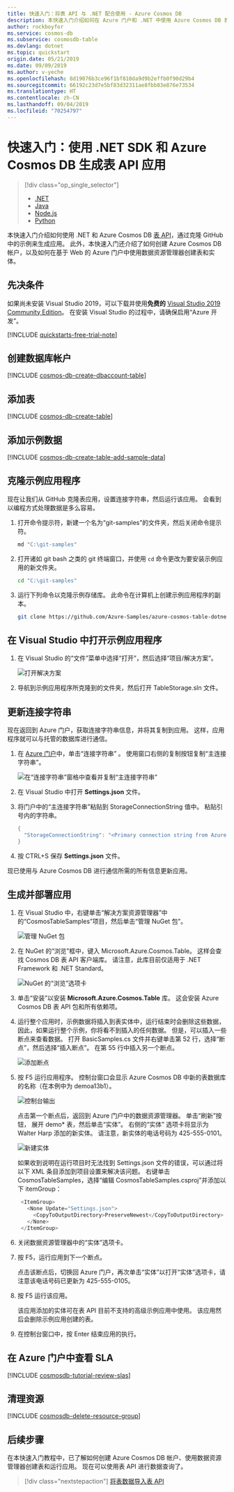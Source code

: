 ```yaml
---
title: 快速入门：将表 API 与 .NET 配合使用 - Azure Cosmos DB
description: 本快速入门介绍如何在 Azure 门户和 .NET 中使用 Azure Cosmos DB 表 API 创建应用程序
author: rockboyfor
ms.service: cosmos-db
ms.subservice: cosmosdb-table
ms.devlang: dotnet
ms.topic: quickstart
origin.date: 05/21/2019
ms.date: 09/09/2019
ms.author: v-yeche
ms.openlocfilehash: 8d19076b3ce96f1bf810da9d9b2effb0f90d29b4
ms.sourcegitcommit: 66192c23d7e5bf83d32311ae8fbb83e876e73534
ms.translationtype: HT
ms.contentlocale: zh-CN
ms.lasthandoff: 09/04/2019
ms.locfileid: "70254797"
---
```

<!--Verify sucessfully-->
# <a name="quickstart-build-a-table-api-app-with-net-sdk-and-azure-cosmos-db"></a>快速入门：使用 .NET SDK 和 Azure Cosmos DB 生成表 API 应用 

> [!div class="op_single_selector"]
> * [.NET](create-table-dotnet.md)
> * [Java](create-table-java.md)
> * [Node.js](create-table-nodejs.md)
> * [Python](create-table-python.md)
>  

本快速入门介绍如何使用 .NET 和 Azure Cosmos DB [表 API](table-introduction.md)，通过克隆 GitHub 中的示例来生成应用。 此外，本快速入门还介绍了如何创建 Azure Cosmos DB 帐户，以及如何在基于 Web 的 Azure 门户中使用数据资源管理器创建表和实体。

## <a name="prerequisites"></a>先决条件

如果尚未安装 Visual Studio 2019，可以下载并使用**免费的** [Visual Studio 2019 Community Edition](https://www.visualstudio.com/downloads/)。 在安装 Visual Studio 的过程中，请确保启用“Azure 开发”。 

[!INCLUDE [quickstarts-free-trial-note](../../includes/quickstarts-free-trial-note.md)]

## <a name="create-a-database-account"></a>创建数据库帐户

[!INCLUDE [cosmos-db-create-dbaccount-table](../../includes/cosmos-db-create-dbaccount-table.md)]

## <a name="add-a-table"></a>添加表

[!INCLUDE [cosmos-db-create-table](../../includes/cosmos-db-create-table.md)]

## <a name="add-sample-data"></a>添加示例数据

[!INCLUDE [cosmos-db-create-table-add-sample-data](../../includes/cosmos-db-create-table-add-sample-data.md)]

## <a name="clone-the-sample-application"></a>克隆示例应用程序

现在让我们从 GitHub 克隆表应用，设置连接字符串，然后运行该应用。 会看到以编程方式处理数据是多么容易。 

1. 打开命令提示符，新建一个名为“git-samples”的文件夹，然后关闭命令提示符。

    ```bash
    md "C:\git-samples"
    ```

2. 打开诸如 git bash 之类的 git 终端窗口，并使用 `cd` 命令更改为要安装示例应用的新文件夹。

    ```bash
    cd "C:\git-samples"
    ```

3. 运行下列命令以克隆示例存储库。 此命令在计算机上创建示例应用程序的副本。

    ```bash
    git clone https://github.com/Azure-Samples/azure-cosmos-table-dotnet-core-getting-started.git
    ```

## <a name="open-the-sample-application-in-visual-studio"></a>在 Visual Studio 中打开示例应用程序

1. 在 Visual Studio 的“文件”菜单中选择“打开”，然后选择“项目/解决方案”。    

   ![打开解决方案](media/create-table-dotnet/azure-cosmosdb-open-solution.png) 

2. 导航到示例应用程序所克隆到的文件夹，然后打开 TableStorage.sln 文件。

## <a name="update-your-connection-string"></a>更新连接字符串

现在返回到 Azure 门户，获取连接字符串信息，并将其复制到应用。 这样，应用程序就可以与托管的数据库进行通信。 

1. 在 [Azure 门户](https://portal.azure.cn/)中，单击“连接字符串”  。 使用窗口右侧的复制按钮复制“主连接字符串”。 

    ![在“连接字符串”窗格中查看并复制“主连接字符串”](./media/create-table-dotnet/connection-string.png)

2. 在 Visual Studio 中打开 **Settings.json** 文件。 

3. 将门户中的“主连接字符串”粘贴到 StorageConnectionString 值中。  粘贴引号内的字符串。

    ```csharp
    {
      "StorageConnectionString": "<Primary connection string from Azure portal>"
    }
    ```

4. 按 CTRL+S 保存 **Settings.json** 文件。

现已使用与 Azure Cosmos DB 进行通信所需的所有信息更新应用。 

## <a name="build-and-deploy-the-app"></a>生成并部署应用

1. 在 Visual Studio 中，右键单击“解决方案资源管理器”中的“CosmosTableSamples”项目，然后单击“管理 NuGet 包”。    

    ![管理 NuGet 包](media/create-table-dotnet/azure-cosmosdb-manage-nuget.png)

2. 在 NuGet 的“浏览”框中，键入 Microsoft.Azure.Cosmos.Table。  这样会查找 Cosmos DB 表 API 客户端库。 请注意，此库目前仅适用于 .NET Framework 和 .NET Standard。 

    ![NuGet 的“浏览”选项卡](media/create-table-dotnet/azure-cosmosdb-nuget-browse.png)

3. 单击“安装”以安装 **Microsoft.Azure.Cosmos.Table** 库。  这会安装 Azure Cosmos DB 表 API 包和所有依赖项。

4. 运行整个应用时，示例数据将插入到表实体中，运行结束时会删除这些数据，因此，如果运行整个示例，你将看不到插入的任何数据。 但是，可以插入一些断点来查看数据。 打开 BasicSamples.cs 文件并右键单击第 52 行，选择“断点”，然后选择“插入断点”。   在第 55 行中插入另一个断点。

    ![添加断点](media/create-table-dotnet/azure-cosmosdb-breakpoint.png) 

5. 按 F5 运行应用程序。 控制台窗口会显示 Azure Cosmos DB 中新的表数据库的名称（在本例中为 demoa13b1）。 

    ![控制台输出](media/create-table-dotnet/azure-cosmosdb-console.png)

    点击第一个断点后，返回到 Azure 门户中的数据资源管理器。 单击“刷新”按钮，  展开 demo* 表，然后单击“实体”。  右侧的“实体”  选项卡将显示为 Walter Harp 添加的新实体。 请注意，新实体的电话号码为 425-555-0101。

    ![新建实体](media/create-table-dotnet/azure-cosmosdb-entity.png)

    如果收到说明在运行项目时无法找到 Settings.json 文件的错误，可以通过将以下 XML 条目添加到项目设置来解决该问题。 右键单击 CosmosTableSamples，选择“编辑 CosmosTableSamples.csproj”并添加以下 itemGroup： 

    ```csharp
     <ItemGroup>
       <None Update="Settings.json">
         <CopyToOutputDirectory>PreserveNewest</CopyToOutputDirectory>
       </None>
     </ItemGroup>
    ```

6. 关闭数据资源管理器中的“实体”选项卡。 

7. 按 F5，运行应用到下一个断点。 

    点击该断点后，切换回 Azure 门户，再次单击“实体”以打开“实体”选项卡，请注意该电话号码已更新为 425-555-0105。  

8. 按 F5 运行该应用。 

    该应用添加的实体可在表 API 目前不支持的高级示例应用中使用。 该应用然后会删除示例应用创建的表。

9. 在控制台窗口中，按 Enter 结束应用的执行。 

## <a name="review-slas-in-the-azure-portal"></a>在 Azure 门户中查看 SLA

[!INCLUDE [cosmosdb-tutorial-review-slas](../../includes/cosmos-db-tutorial-review-slas.md)]

## <a name="clean-up-resources"></a>清理资源

[!INCLUDE [cosmosdb-delete-resource-group](../../includes/cosmos-db-delete-resource-group.md)]

## <a name="next-steps"></a>后续步骤

在本快速入门教程中，已了解如何创建 Azure Cosmos DB 帐户、使用数据资源管理器创建表和运行应用。  现在可以使用表 API 进行数据查询了。  

> [!div class="nextstepaction"]
> [将表数据导入表 API](table-import.md)

<!--Update_Description: wording update -->
